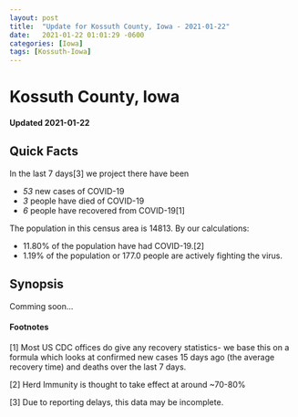 ```yaml
---
layout: post
title:  "Update for Kossuth County, Iowa - 2021-01-22"
date:   2021-01-22 01:01:29 -0600
categories: [Iowa]
tags: [Kossuth-Iowa]
---
```


# Kossuth County, Iowa
#### Updated 2021-01-22

## Quick Facts

In the last 7 days[3] we project there have been
- *53* new cases of COVID-19
- *3* people have died of COVID-19
- *6* people have recovered from COVID-19[1]

The population in this census area is 14813. By our calculations:
- 11.80% of the population have had COVID-19.[2]
- 1.19% of the population or 177.0 people are actively fighting the virus.

## Synopsis

Comming soon...


#### Footnotes

[1] Most US CDC offices do give any recovery statistics- we base this on a formula which looks at confirmed new cases
15 days ago (the average recovery time) and deaths over the last 7 days.

[2] Herd Immunity is thought to take effect at around ~70-80%

[3] Due to reporting delays, this data may be incomplete.
 
    